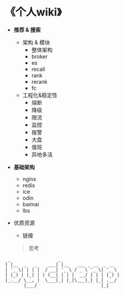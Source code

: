 # 《个人wiki》
- **推荐 & 搜索**
  - 架构 & 模块
    - 整体架构
    - broker
    - es
    - recall
    - rank
    - rerank
    - fc
  - 工程化&稳定性
    - 熔断
    - 降级
    - 限流
    - 监控
    - 报警
    - 大盘
    - 值班
    - 异地多活

- **基础架构**
  - nginx
  - redis
  - ice
  - odin
  - baimai
  - lbs
- 优质资源
  - 链接
  > 思考


```
 _                  _                      
| |__  _   _    ___| |__   ___ _ __  _ __  
| '_ \| | | |  / __| '_ \ / _ \ '_ \| '_ \ 
| |_) | |_| | | (__| | | |  __/ | | | |_) |
|_.__/ \__, |  \___|_| |_|\___|_| |_| .__/ 
       |___/                        |_|    
```
